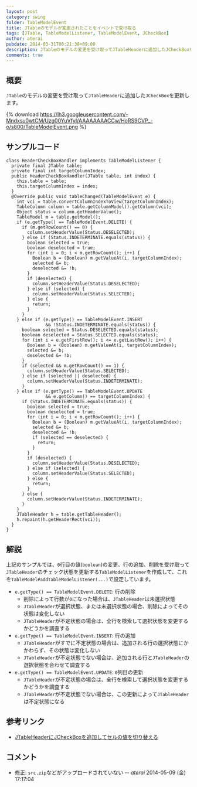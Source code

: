 ```yaml
---
layout: post
category: swing
folder: TableModelEvent
title: JTableのモデルが変更されたことをイベントで受け取る
tags: [JTable, TableModelListener, TableModelEvent, JCheckBox]
author: aterai
pubdate: 2014-03-31T00:21:38+09:00
description: JTableのモデルの変更を受け取ってJTableHeaderに追加したJCheckBoxを更新します。
comments: true
---
```

## 概要
`JTable`のモデルの変更を受け取って`JTableHeader`に追加した`JCheckBox`を更新します。

{% download https://lh3.googleusercontent.com/-Mndxsu0wtCM/Uzg00YuVfyI/AAAAAAAACCw/HoRS9CVP_-o/s800/TableModelEvent.png %}

## サンプルコード
<pre class="prettyprint"><code>class HeaderCheckBoxHandler implements TableModelListener {
  private final JTable table;
  private final int targetColumnIndex;
  public HeaderCheckBoxHandler(JTable table, int index) {
    this.table = table;
    this.targetColumnIndex = index;
  }
  @Override public void tableChanged(TableModelEvent e) {
    int vci = table.convertColumnIndexToView(targetColumnIndex);
    TableColumn column = table.getColumnModel().getColumn(vci);
    Object status = column.getHeaderValue();
    TableModel m = table.getModel();
    if (e.getType() == TableModelEvent.DELETE) {
      if (m.getRowCount() == 0) {
        column.setHeaderValue(Status.DESELECTED);
      } else if (Status.INDETERMINATE.equals(status)) {
        boolean selected = true;
        boolean deselected = true;
        for (int i = 0; i &lt; m.getRowCount(); i++) {
          Boolean b = (Boolean) m.getValueAt(i, targetColumnIndex);
          selected &amp;= b;
          deselected &amp;= !b;
        }
        if (deselected) {
          column.setHeaderValue(Status.DESELECTED);
        } else if (selected) {
          column.setHeaderValue(Status.SELECTED);
        } else {
          return;
        }
      }
    } else if (e.getType() == TableModelEvent.INSERT
               &amp;&amp; !Status.INDETERMINATE.equals(status)) {
      boolean selected = Status.DESELECTED.equals(status);
      boolean deselected = Status.SELECTED.equals(status);
      for (int i = e.getFirstRow(); i &lt;= e.getLastRow(); i++) {
        Boolean b = (Boolean) m.getValueAt(i, targetColumnIndex);
        selected &amp;= b;
        deselected &amp;= !b;
      }
      if (selected &amp;&amp; m.getRowCount() == 1) {
        column.setHeaderValue(Status.SELECTED);
      } else if (selected || deselected) {
        column.setHeaderValue(Status.INDETERMINATE);
      }
    } else if (e.getType() == TableModelEvent.UPDATE
               &amp;&amp; e.getColumn() == targetColumnIndex) {
      if (Status.INDETERMINATE.equals(status)) {
        boolean selected = true;
        boolean deselected = true;
        for (int i = 0; i &lt; m.getRowCount(); i++) {
          Boolean b = (Boolean) m.getValueAt(i, targetColumnIndex);
          selected &amp;= b;
          deselected &amp;= !b;
          if (selected == deselected) {
            return;
          }
        }
        if (deselected) {
          column.setHeaderValue(Status.DESELECTED);
        } else if (selected) {
          column.setHeaderValue(Status.SELECTED);
        } else {
          return;
        }
      } else {
        column.setHeaderValue(Status.INDETERMINATE);
      }
    }
    JTableHeader h = table.getTableHeader();
    h.repaint(h.getHeaderRect(vci));
  }
}
</code></pre>

## 解説
上記のサンプルでは、`0`行目の値(`boolean`)の変更、行の追加、削除を受け取って`JTableHeader`のチェック状態を更新する`TableModelListener`を作成して、これを`TableModel#addTableModelListener(...)`で設定しています。

- `e.getType() == TableModelEvent.DELETE`: 行の削除
    - 削除によって行数が`0`になった場合は、`JTableHeader`は未選択状態
    - `JTableHeader`が選択状態、または未選択状態の場合、削除によってその状態は変化しない
    - `JTableHeader`が不定状態の場合は、全行を検索して選択状態を変更するかどうかを調査する
- `e.getType() == TableModelEvent.INSERT`: 行の追加
    - `JTableHeader`がすでに不定状態の場合は、追加される行の選択状態にかかわらず、その状態は変化しない
    - `JTableHeader`が不定状態でない場合は、追加される行と`JTableHeader`の選択状態を合わせて調査する
- `e.getType() == TableModelEvent.UPDATE`: `0`列目の更新
    - `JTableHeader`が不定状態の場合は、全行を検索して選択状態を変更するかどうかを調査する
    - `JTableHeader`が不定状態でない場合は、この更新によって`JTableHeader`は不定状態になる

<!-- dummy comment line for breaking list -->

## 参考リンク
- [JTableHeaderにJCheckBoxを追加してセルの値を切り替える](http://terai.xrea.jp/Swing/TableHeaderCheckBox.html)

<!-- dummy comment line for breaking list -->

## コメント
- 修正: `src.zip`などがアップロードされていない -- *aterai* 2014-05-09 (金) 17:17:04

<!-- dummy comment line for breaking list -->
